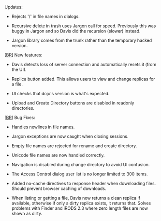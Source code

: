 Updates:

  * Rejects '/' in file names in dialogs.

  * Recursive delete in trash uses Jargon call for speed. Previously this was buggy in Jargon and so Davis did the recursion (slower) instead.

  * Jargon library comes from the trunk rather than the temporary hacked version.


[[BR](BR.md)]
New features:

  * Davis detects loss of server connection and automatically resets it (from the UI).

  * Replica button added. This allows users to view and change replicas for a file.

  * UI checks that dojo's version is what's expected.

  * Upload and Create Directory buttons are disabled in readonly directories.


[[BR](BR.md)]
Bug Fixes:

  * Handles newlines in file names.

  * Jargon exceptions are now caught when closing sessions.

  * Empty file names are rejected for rename and create directory.

  * Unicode file names are now handled correctly.

  * Navigation is disabled during change directory to avoid UI confusion.

  * The Access Control dialog user list is no longer limited to 300 items.

  * Added no-cache directives to response header when downloading files. Should prevent browser caching of downloads.

  * When listing or getting a file, Davis now returns a clean replica if available, otherwise if only a dirty replica exists, it returns that. Solves problems with Finder and iRODS 2.3 where zero length files are now shown as dirty.